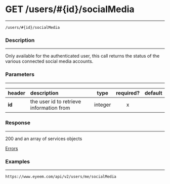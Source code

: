 # GET /users/#{id}/socialMedia     
***
`/users/#{id}/socialMedia`

### Description
***
Only available for the authenticated user, this call returns the status of the various connected social media accounts.

### Parameters
***

|header| description| type |required? |default|
|:---------|:--------------|:----------:|:------------:|:------------:|
|**id**|the user id to retrieve information from|integer|x||



### Response
***


200 and an array of services objects

[Errors](../../resources/errors.md#files)
### Examples
***

`https://www.eyeem.com/api/v2/users/me/socialMedia`



